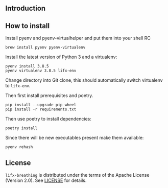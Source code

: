 ## Introduction

## How to install

Install pyenv and pyenv-virtualhelper and put them into your shell RC

```
brew install pyenv pyenv-virtualenv
```

Install the latest version of Python 3 and a virtualenv:

```
pyenv install 3.8.5
pyenv virtualenv 3.8.5 lifx-env
```

Change directory into Git clone, this should automatically switch virtualenv to `lifx-env`.

Then first install prerequisites and poetry.

```
pip install --upgrade pip wheel
pip install -r requirements.txt
```

Then use poetry to install dependencies:

```
poetry install
```

Since there will be new executables present make them available:

```
pyenv rehash
```

## License

`lifx-breathing` is distributed under the terms of the Apache License (Version 2.0). See [LICENSE](LICENSE) for
details.
